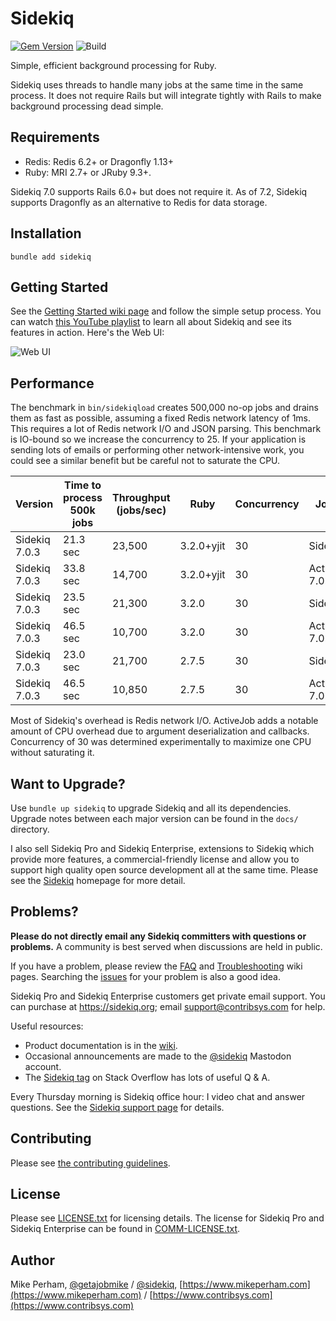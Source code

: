 Sidekiq
==============

[![Gem Version](https://badge.fury.io/rb/sidekiq.svg)](https://rubygems.org/gems/sidekiq)
![Build](https://github.com/sidekiq/sidekiq/workflows/CI/badge.svg)

Simple, efficient background processing for Ruby.

Sidekiq uses threads to handle many jobs at the same time in the
same process.  It does not require Rails but will integrate tightly with
Rails to make background processing dead simple.


Requirements
-----------------

- Redis: Redis 6.2+ or Dragonfly 1.13+
- Ruby: MRI 2.7+ or JRuby 9.3+.

Sidekiq 7.0 supports Rails 6.0+ but does not require it.
As of 7.2, Sidekiq supports Dragonfly as an alternative to Redis for data storage.

Installation
-----------------

    bundle add sidekiq


Getting Started
-----------------

See the [Getting Started wiki page](https://github.com/sidekiq/sidekiq/wiki/Getting-Started) and follow the simple setup process.
You can watch [this YouTube playlist](https://www.youtube.com/playlist?list=PLjeHh2LSCFrWGT5uVjUuFKAcrcj5kSai1) to learn all about
Sidekiq and see its features in action.  Here's the Web UI:

![Web UI](https://github.com/sidekiq/sidekiq/raw/main/examples/web-ui.png)

Performance
---------------

The benchmark in `bin/sidekiqload` creates 500,000 no-op jobs and drains them as fast as possible, assuming a fixed Redis network latency of 1ms.
This requires a lot of Redis network I/O and JSON parsing.
This benchmark is IO-bound so we increase the concurrency to 25.
If your application is sending lots of emails or performing other network-intensive work, you could see a similar benefit but be careful not to saturate the CPU.

Version | Time to process 500k jobs | Throughput (jobs/sec) | Ruby | Concurrency | Job Type
-----------------|------|---------|---------|------------------------|---
Sidekiq 7.0.3 | 21.3 sec| 23,500 | 3.2.0+yjit | 30 | Sidekiq::Job
Sidekiq 7.0.3 | 33.8 sec| 14,700 | 3.2.0+yjit | 30 | ActiveJob 7.0.4
Sidekiq 7.0.3 | 23.5 sec| 21,300 | 3.2.0 | 30 | Sidekiq::Job
Sidekiq 7.0.3 | 46.5 sec| 10,700 | 3.2.0 | 30 | ActiveJob 7.0.4
Sidekiq 7.0.3 | 23.0 sec| 21,700 | 2.7.5 | 30 | Sidekiq::Job
Sidekiq 7.0.3 | 46.5 sec| 10,850 | 2.7.5 | 30 | ActiveJob 7.0.4

Most of Sidekiq's overhead is Redis network I/O.
ActiveJob adds a notable amount of CPU overhead due to argument deserialization and callbacks.
Concurrency of 30 was determined experimentally to maximize one CPU without saturating it.

Want to Upgrade?
-------------------

Use `bundle up sidekiq` to upgrade Sidekiq and all its dependencies.
Upgrade notes between each major version can be found in the `docs/` directory.

I also sell Sidekiq Pro and Sidekiq Enterprise, extensions to Sidekiq which provide more
features, a commercial-friendly license and allow you to support high
quality open source development all at the same time.  Please see the
[Sidekiq](https://sidekiq.org/) homepage for more detail.


Problems?
-----------------

**Please do not directly email any Sidekiq committers with questions or problems.**
A community is best served when discussions are held in public.

If you have a problem, please review the [FAQ](https://github.com/sidekiq/sidekiq/wiki/FAQ) and [Troubleshooting](https://github.com/sidekiq/sidekiq/wiki/Problems-and-Troubleshooting) wiki pages.
Searching the [issues](https://github.com/sidekiq/sidekiq/issues) for your problem is also a good idea.

Sidekiq Pro and Sidekiq Enterprise customers get private email support.
You can purchase at https://sidekiq.org; email support@contribsys.com for help.

Useful resources:

* Product documentation is in the [wiki](https://github.com/sidekiq/sidekiq/wiki).
* Occasional announcements are made to the [@sidekiq](https://ruby.social/@sidekiq) Mastodon account.
* The [Sidekiq tag](https://stackoverflow.com/questions/tagged/sidekiq) on Stack Overflow has lots of useful Q &amp; A.

Every Thursday morning is Sidekiq office hour: I video chat and answer questions.
See the [Sidekiq support page](https://sidekiq.org/support.html) for details.

Contributing
-----------------

Please see [the contributing guidelines](https://github.com/sidekiq/sidekiq/blob/main/.github/contributing.md).

License
-----------------

Please see [LICENSE.txt](https://github.com/sidekiq/sidekiq/blob/main/LICENSE.txt) for licensing details.
The license for Sidekiq Pro and Sidekiq Enterprise can be found in [COMM-LICENSE.txt](https://github.com/sidekiq/sidekiq/blob/main/COMM-LICENSE.txt).

Author
-----------------

Mike Perham, [@getajobmike](https://ruby.social/@getajobmike) / [@sidekiq](https://ruby.social/@sidekiq), [https://www.mikeperham.com](https://www.mikeperham.com) / [https://www.contribsys.com](https://www.contribsys.com)
